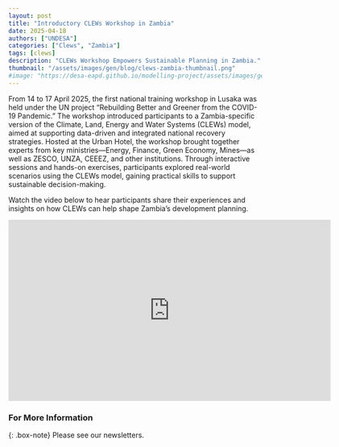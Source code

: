 ```yaml
---
layout: post
title: "Introductory CLEWs Workshop in Zambia"
date: 2025-04-18
authors: ["UNDESA"]
categories: ["Clews", "Zambia"]
tags: [clews]
description: "CLEWs Workshop Empowers Sustainable Planning in Zambia."
thumbnail: "/assets/images/gen/blog/clews-zambia-thumbnail.png"
#image: "https://desa-eapd.github.io/modelling-project/assets/images/gen/blog/wefm_jordan1.png"
---
```


From 14 to 17 April 2025, the first national training workshop in Lusaka was held under the UN project “Rebuilding Better and Greener from the COVID-19 Pandemic.” The workshop introduced participants to a Zambia-specific version of the Climate, Land, Energy and Water Systems (CLEWs) model, aimed at supporting data-driven and integrated national recovery strategies.
Hosted at the Urban Hotel, the workshop brought together experts from key ministries—Energy, Finance, Green Economy, Mines—as well as ZESCO, UNZA, CEEEZ, and other institutions. Through interactive sessions and hands-on exercises, participants explored real-world scenarios using the CLEWs model, gaining practical skills to support sustainable decision-making.

Watch the video below to hear participants share their experiences and insights on how CLEWs can help shape Zambia’s development planning.

<iframe title="vimeo-player" src="https://player.vimeo.com/video/1086915730?h=0331661007" width="640" height="360" frameborder="0"    allowfullscreen></iframe>

### For More Information

{: .box-note}
Please see our newsletters.

